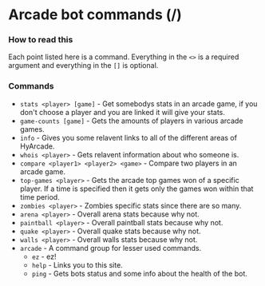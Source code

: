 # Arcade bot commands (/)

### How to read this
Each point listed here is a command. Everything in the `<>` is a required argument and everything in the `[]` is optional.

### Commands
* `stats <player> [game]` - Get somebodys stats in an arcade game, if you don't choose a player and you are linked it will give your stats.
* `game-counts [game]` - Gets the amounts of players in various arcade games.
* `info` - Gives you some relavent links to all of the different areas of HyArcade.
* `whois <player>` - Gets relavent information about who someone is.
* `compare <player1> <player2> <game>` - Compare two players in an arcade game.
* `top-games <player>` - Gets the arcade top games won of a specific player. If a time is specified then it gets only the games won within that time period.
* `zombies <player>` - Zombies specific stats since there are so many.
* `arena <player>` - Overall arena stats because why not.
* `paintball <player>` - Overall paintball stats because why not.
* `quake <player>` - Overall quake stats because why not.
* `walls <player>` - Overall walls stats because why not.
* `arcade` - A command group for lesser used commands.
  * `ez` - ez!
  * `help` - Links you to this site.
  * `ping` - Gets bots status and some info about the health of the bot.